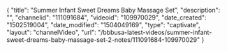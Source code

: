 {
    "title": "Summer Infant Sweet Dreams Baby Massage Set",
    "description": "",
    "channelid": "111091684",
    "videoid": "109970029",
    "date_created": "1502519004",
    "date_modified": "1504049169",
    "type": "captivate",
    "layout": "channelVideo",
    "url": "\/bbbusa-latest-videos\/summer-infant-sweet-dreams-baby-massage-set-2-notes\/111091684-109970029"
}